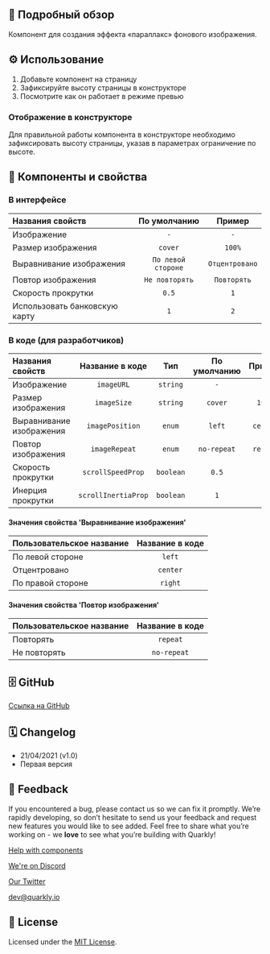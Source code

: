 ## 📖 Подробный обзор

Компонент для создания эффекта «параллакс» фонового изображения.

## ⚙️ Использование

1.  Добавьте компонент на страницу
2.  Зафиксируйте высоту страницы в конструкторе
3.  Посмотрите как он работает в режиме превью

### Отображение в конструкторе

Для правильной работы компонента в конструкторе необходимо зафиксировать высоту страницы, указав в параметрах ограничение по высоте.

## 🧩 Компоненты и свойства

### В интерфейсе

| Названия свойств              |    По умолчанию    |     Пример     |
| :---------------------------- | :----------------: | :------------: |
| Изображение                   |        `-`         |      `-`       |
| Размер изображения            |      `cover`       |     `100%`     |
| Выравнивание изображения      | `По левой стороне` | `Отцентровано` |
| Повтор изображения            |   `Не повторять`   |  `Повторять`   |
| Скорость прокрутки            |       `0.5`        |      `1`       |
| Использовать банковскую карту |        `1`         |      `2`       |

### В коде (для разработчиков)

| Названия свойств         |   Название в коде   |    Тип    | По умолчанию |  Пример  |
| :----------------------- | :-----------------: | :-------: | :----------: | :------: |
| Изображение              |     `imageURL`      | `string`  |     `-`      |   `-`    |
| Размер изображения       |     `imageSize`     | `string`  |   `cover`    |  `100%`  |
| Выравнивание изображения |   `imagePosition`   |  `enum`   |    `left`    | `center` |
| Повтор изображения       |    `imageRepeat`    |  `enum`   | `no-repeat`  | `repeat` |
| Скорость прокрутки       |  `scrollSpeedProp`  | `boolean` |    `0.5`     |   `1`    |
| Инерция прокрутки        | `scrollInertiaProp` | `boolean` |     `1`      |   `2`    |

#### Значения свойства 'Выравнивание изображения'

| Пользовательское название | Название в коде |
| :------------------------ | :-------------: |
| По левой стороне          |     `left`      |
| Отцентровано              |    `center`     |
| По правой стороне         |     `right`     |

#### Значения свойства 'Повтор изображения'

| Пользовательское название | Название в коде |
| :------------------------ | :-------------: |
| Повторять                 |    `repeat`     |
| Не повторять              |   `no-repeat`   |

## 🗄 GitHub

[Ссылка на GitHub](https://github.com/quarkly/community-kit/blob/master/src/BgImageParallax.js)

## 🗓 Changelog

-   21/04/2021 (v1.0)
-   Первая версия

## 📮 Feedback

If you encountered a bug, please contact us so we can fix it promptly. We’re rapidly developing, so don’t hesitate to send us your feedback and request new features you would like to see added. Feel free to share what you’re working on - we **love** to see what you’re building with Quarkly!

[Help with components](https://community.quarkly.io/c/requests/11)

[We're on Discord](https://discord.gg/f9KhSMGX)

[Our Twitter](https://twitter.com/quarklyapp)

[dev@quarkly.io](mailto:dev@quarkly.io)

## 📝 License

Licensed under the [MIT License](https://raw.githubusercontent.com/quarkly/community-kit/master/LICENSE).
